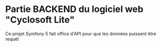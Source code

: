 # Partie BACKEND du logiciel web "Cyclosoft Lite"

Ce projet Symfony 5 fait office d'API pour que les données puissent
être requét